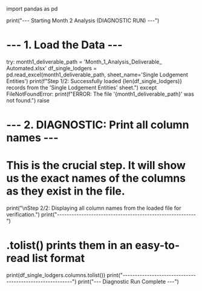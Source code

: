 import pandas as pd

print("--- Starting Month 2 Analysis (DIAGNOSTIC RUN) ---")

# --- 1. Load the Data ---
try:
    month1_deliverable_path = 'Month_1_Analysis_Deliverable_ Automated.xlsx'
    df_single_lodgers = pd.read_excel(month1_deliverable_path, sheet_name='Single Lodgement Entities')
    print(f"Step 1/2: Successfully loaded {len(df_single_lodgers)} records from the 'Single Lodgement Entities' sheet.")
except FileNotFoundError:
    print(f"ERROR: The file '{month1_deliverable_path}' was not found.")
    raise

# --- 2. DIAGNOSTIC: Print all column names ---
# This is the crucial step. It will show us the exact names of the columns as they exist in the file.
print("\nStep 2/2: Displaying all column names from the loaded file for verification.")
print("---------------------------------------------------------")
# .tolist() prints them in an easy-to-read list format
print(df_single_lodgers.columns.tolist())
print("---------------------------------------------------------")
print("--- Diagnostic Run Complete ---")
